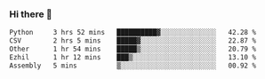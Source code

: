 ### Hi there 👋

<!--START_SECTION:waka-->

```txt
Python     3 hrs 52 mins   ██████████▓░░░░░░░░░░░░░░   42.28 %
CSV        2 hrs 5 mins    █████▓░░░░░░░░░░░░░░░░░░░   22.87 %
Other      1 hr 54 mins    █████▒░░░░░░░░░░░░░░░░░░░   20.79 %
Ezhil      1 hr 12 mins    ███▒░░░░░░░░░░░░░░░░░░░░░   13.10 %
Assembly   5 mins          ▒░░░░░░░░░░░░░░░░░░░░░░░░   00.92 %
```

<!--END_SECTION:waka-->
